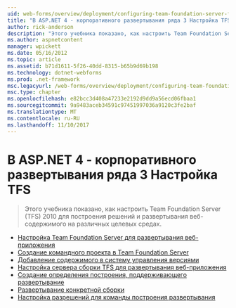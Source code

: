 ```yaml
---
uid: web-forms/overview/deployment/configuring-team-foundation-server-for-web-deployment/index
title: "В ASP.NET 4 - корпоративного развертывания ряда 3 Настройка TFS | Документы Microsoft"
author: rick-anderson
description: "Этого учебника показано, как настроить Team Foundation Server (TFS) 2010 для построения решений и развертывания веб-содержимого на различных целевых средах."
ms.author: aspnetcontent
manager: wpickett
ms.date: 05/16/2012
ms.topic: article
ms.assetid: b71d1611-5f26-40dd-8315-b65b9d69b198
ms.technology: dotnet-webforms
ms.prod: .net-framework
msc.legacyurl: /web-forms/overview/deployment/configuring-team-foundation-server-for-web-deployment
msc.type: chapter
ms.openlocfilehash: e82bcc3d408a47233e2192d9dd9a56ecd06fbaa1
ms.sourcegitcommit: 9a9483aceb34591c97451997036a9120c3fe2baf
ms.translationtype: MT
ms.contentlocale: ru-RU
ms.lasthandoff: 11/10/2017
---
```

<a name="aspnet-4---enterprise-deployment-series-3-configuring-tfs"></a>В ASP.NET 4 - корпоративного развертывания ряда 3 Настройка TFS
====================
> Этого учебника показано, как настроить Team Foundation Server (TFS) 2010 для построения решений и развертывания веб-содержимого на различных целевых средах.


- [Настройка Team Foundation Server для развертывания веб-приложения](configuring-team-foundation-server-for-web-deployment.md)
- [Создание командного проекта в Team Foundation Server](creating-a-team-project-in-tfs.md)
- [Добавление содержимого в систему управления версиями](adding-content-to-source-control.md)
- [Настройка сервера сборки TFS для развертывания веб-приложения](configuring-a-tfs-build-server-for-web-deployment.md)
- [Создание определения построения, поддерживающего развертывание](creating-a-build-definition-that-supports-deployment.md)
- [Развертывание конкретной сборки](deploying-a-specific-build.md)
- [Настройка разрешений для команды построения развертывания](configuring-permissions-for-team-build-deployment.md)
